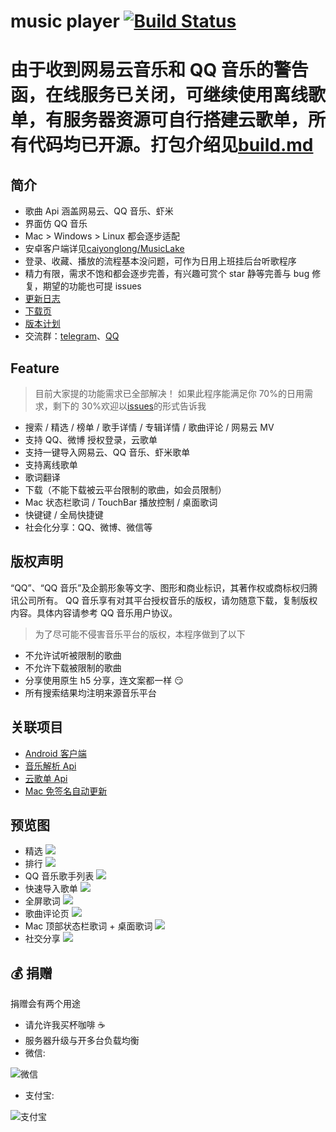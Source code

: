 # music player [![Build Status](https://travis-ci.org/sunzongzheng/music.svg?branch=master)](https://travis-ci.org/sunzongzheng/music)

# 由于收到网易云音乐和 QQ 音乐的警告函，在线服务已关闭，可继续使用离线歌单，有服务器资源可自行搭建云歌单，所有代码均已开源。打包介绍见[build.md](build.md)

## 简介

-   歌曲 Api 涵盖网易云、QQ 音乐、虾米
-   界面仿 QQ 音乐
-   Mac > Windows > Linux 都会逐步适配
-   安卓客户端详见[caiyonglong/MusicLake](https://github.com/caiyonglong/MusicLake)
-   登录、收藏、播放的流程基本没问题，可作为日用上班挂后台听歌程序
-   精力有限，需求不饱和都会逐步完善，有兴趣可赏个 star 静等完善与 bug 修复，期望的功能也可提 issues
-   [更新日志](https://github.com/sunzongzheng/music/blob/master/CHANGELOG.md)
-   [下载页](https://github.com/sunzongzheng/music/releases)
-   [版本计划](https://github.com/sunzongzheng/music/projects)
-   交流群：[telegram](https://t.me/joinchat/JSPZKxJmhbE8OkzaYc7BaA)、[QQ](https://jq.qq.com/?_wv=1027&k=5xPZe7V)

## Feature

> 目前大家提的功能需求已全部解决！
> 如果此程序能满足你 70%的日用需求，剩下的 30%欢迎以[issues](https://github.com/sunzongzheng/music/issues)的形式告诉我

-   搜索 / 精选 / 榜单 / 歌手详情 / 专辑详情 / 歌曲评论 / 网易云 MV
-   支持 QQ、微博 授权登录，云歌单
-   支持一键导入网易云、QQ 音乐、虾米歌单
-   支持离线歌单
-   歌词翻译
-   下载（不能下载被云平台限制的歌曲，如会员限制）
-   Mac 状态栏歌词 / TouchBar 播放控制 / 桌面歌词
-   快键键 / 全局快捷键
-   社会化分享：QQ、微博、微信等

## 版权声明

“QQ”、“QQ 音乐”及企鹅形象等文字、图形和商业标识，其著作权或商标权归腾讯公司所有。 QQ 音乐享有对其平台授权音乐的版权，请勿随意下载，复制版权内容。具体内容请参考 QQ 音乐用户协议。

> 为了尽可能不侵害音乐平台的版权，本程序做到了以下

-   不允许试听被限制的歌曲
-   不允许下载被限制的歌曲
-   分享使用原生 h5 分享，连文案都一样 :smirk:
-   所有搜索结果均注明来源音乐平台

## 关联项目

-   [Android 客户端](https://github.com/caiyonglong/MusicLake)
-   [音乐解析 Api](https://github.com/sunzongzheng/musicApi)
-   [云歌单 Api](https://github.com/sunzongzheng/player-be)
-   [Mac 免签名自动更新](https://github.com/sunzongzheng/electron-updater)

## 预览图

-   精选
    ![](screenshot/1.png)
-   排行
    ![](screenshot/rank.png)
-   QQ 音乐歌手列表
    ![](screenshot/2.png)
-   快速导入歌单
    ![](screenshot/3.png)
-   全屏歌词
    ![](screenshot/4.png)
-   歌曲评论页
    ![](screenshot/5.png)
-   Mac 顶部状态栏歌词 + 桌面歌词
    ![](screenshot/6.png)
-   社交分享
    ![](screenshot/7.png)

## :moneybag: 捐赠

捐赠会有两个用途

-   请允许我买杯咖啡 :coffee:
-   服务器升级与开多台负载均衡
-   微信:

![微信](screenshot/donate-wechat.jpg)

-   支付宝:

![支付宝](screenshot/donate-alipay.jpg)
